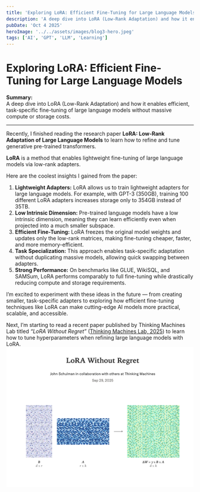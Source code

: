 ```yaml
---
title: 'Exploring LoRA: Efficient Fine-Tuning for Large Language Models'
description: 'A deep dive into LoRA (Low-Rank Adaptation) and how it enables efficient, task-specific fine-tuning of large language models without massive compute or storage costs.'
pubDate: 'Oct 4 2025'
heroImage: '../../assets/images/blog3-hero.jpeg'
tags: ['AI', 'GPT', 'LLM', 'Learning']
---
```


# Exploring LoRA: Efficient Fine-Tuning for Large Language Models

**Summary:**  
A deep dive into LoRA (Low-Rank Adaptation) and how it enables efficient, task-specific fine-tuning of large language models without massive compute or storage costs.

---

Recently, I finished reading the research paper **LoRA: Low-Rank Adaptation of Large Language Models** to learn how to refine and tune generative pre-trained transformers.

**LoRA** is a method that enables lightweight fine-tuning of large language models via low-rank adapters.

Here are the coolest insights I gained from the paper:

1. **Lightweight Adapters:** LoRA allows us to train lightweight adapters for large language models. For example, with GPT-3 (350GB), training 100 different LoRA adapters increases storage only to 354GB instead of 35TB.
2. **Low Intrinsic Dimension:** Pre-trained language models have a low intrinsic dimension, meaning they can learn efficiently even when projected into a much smaller subspace.
3. **Efficient Fine-Tuning:** LoRA freezes the original model weights and updates only the low-rank matrices, making fine-tuning cheaper, faster, and more memory-efficient.
4. **Task Specialization:** This approach enables task-specific adaptation without duplicating massive models, allowing quick swapping between adapters.
5. **Strong Performance:** On benchmarks like GLUE, WikiSQL, and SAMSum, LoRA performs comparably to full fine-tuning while drastically reducing compute and storage requirements.

I’m excited to experiment with these ideas in the future — from creating smaller, task-specific adapters to exploring how efficient fine-tuning techniques like LoRA can make cutting-edge AI models more practical, scalable, and accessible.

Next, I’m starting to read a recent paper published by Thinking Machines Lab titled *“LoRA Without Regret”* ([Thinking Machines Lab, 2025](https://thinkingmachines.ai/blog/lora/)) to learn how to tune hyperparameters when refining large language models with LoRA.
![LoRA Without Regret](../../assets/images/blog3-2.png)
